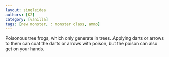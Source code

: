 ```yaml
---
layout: singleidea
authors: [K2]
category: [vanilla]
tags: [new monster, : monster class, ammo]
---
```

Poisonous tree frogs, which only generate in trees. Applying darts or arrows to them can coat the darts or arrows with poison, but the poison can also get on your hands.
